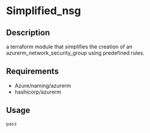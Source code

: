 # Simplified_nsg

## Description

a terraform module that simplifies the creation of an azurerm_network_security_group using predefined rules.

## Requirements

- Azure/naming/azurerm
- hashicorp/azurerm

## Usage

```hcl
pass
```
